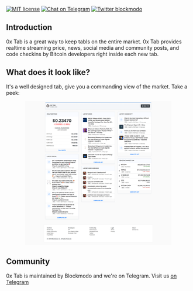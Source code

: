 [![MIT license](https://img.shields.io/badge/License-MIT-blue.svg)](https://lbesson.mit-license.org/)
[![Chat on Telegram](https://img.shields.io/badge/Chat%20on-Telegram-brightgreen.svg)](https://t.me/blockmodo_developers)
[![Twitter blockmodo](https://img.shields.io/badge/twitter-blockmodo-green.svg)](http://twitter.com/blockmodo)

## Introduction

0x Tab is a great way to keep tabls on the entire market. 0x Tab provides realtime streaming price, news, social media and community posts, and code checkins by Bitcoin developers right inside each new tab.

## What does it look like?

It's a well designed tab, give you a commanding view of the market. Take a peek:

<p align="center">
    <img 
        width="400px"
        src="https://github.com/Blockmodo/art/blob/master/extensions/zrx_tab_screenshot.png"
    />
</p>

## Community

0x Tab is maintained by Blockmodo and we're on Telegram. Visit us [on Telegram](https://t.me/blockmodo_developers)
